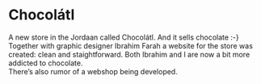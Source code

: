 <!--
  id: 2153
  slug: chocolatl
  type: fortpolio
  categories: JavaScript, frontend, HTML/CSS, backend
  tags: CSS, HTML, Wordpress, interaction design, concept
  clients: 
  collaboration: Ibrahim Farah
  prizes: 
  thumbnail: chocolatl1.jpg
  image: chocolatl1.jpg
  images: chocolatl2.jpg, chocolatl3.jpg, chocolatl1.jpg
  inCv: false
  inPortfolio: true
  dateFrom: 2013-03-01
  dateTo: 2013-05-01
-->

# Chocolátl

<p>A new store in the Jordaan called Chocolátl. And it sells chocolate :-}<br />
Together with graphic designer Ibrahim Farah a website for the store was created: clean and staightforward. Both Ibrahim and I are now a bit more addicted to chocolate.<br />
There&#8217;s also rumor of a webshop being developed.</p>
